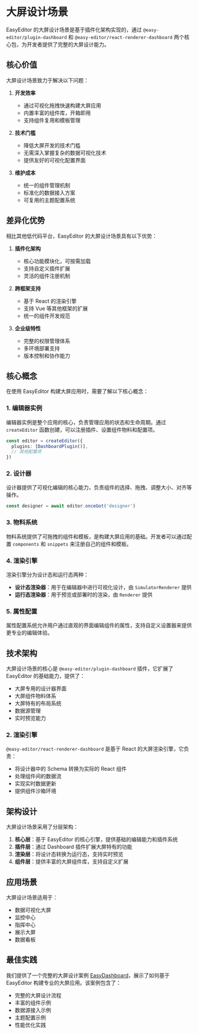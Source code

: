 # 大屏设计场景

EasyEditor 的大屏设计场景是基于插件化架构实现的，通过 `@easy-editor/plugin-dashboard` 和 `@easy-editor/react-renderer-dashboard` 两个核心包，为开发者提供了完整的大屏设计能力。

## 核心价值

大屏设计场景致力于解决以下问题：

1. **开发效率**
   - 通过可视化拖拽快速构建大屏应用
   - 内置丰富的组件库，开箱即用
   - 支持组件复用和模板管理

2. **技术门槛**
   - 降低大屏开发的技术门槛
   - 无需深入掌握复杂的数据可视化技术
   - 提供友好的可视化配置界面

3. **维护成本**
   - 统一的组件管理机制
   - 标准化的数据接入方案
   - 可复用的主题配置系统

## 差异化优势

相比其他低代码平台，EasyEditor 的大屏设计场景具有以下优势：

1. **插件化架构**
   - 核心功能模块化，可按需加载
   - 支持自定义插件扩展
   - 灵活的组件注册机制

2. **跨框架支持**
   - 基于 React 的渲染引擎
   - 支持 Vue 等其他框架的扩展
   - 统一的组件开发规范

3. **企业级特性**
   - 完整的权限管理体系
   - 多环境部署支持
   - 版本控制和协作能力

## 核心概念

在使用 EasyEditor 构建大屏应用时，需要了解以下核心概念：

### 1. 编辑器实例

编辑器实例是整个应用的核心，负责管理应用的状态和生命周期。通过 `createEditor` 函数创建，可以注册插件、设置组件物料和配置项。

```ts
const editor = createEditor({
  plugins: [DashboardPlugin()],
  // 其他配置项
})
```

### 2. 设计器

设计器提供了可视化编辑的核心能力，负责组件的选择、拖拽、调整大小、对齐等操作。

```ts
const designer = await editor.onceGot('designer')
```

### 3. 物料系统

物料系统提供了可拖拽的组件和模板，是构建大屏应用的基础。开发者可以通过配置 `components` 和 `snippets` 来注册自己的组件和模板。

### 4. 渲染引擎

渲染引擎分为设计态和运行态两种：

- **设计态渲染器**：用于在编辑器中进行可视化设计，由 `SimulatorRenderer` 提供
- **运行态渲染器**：用于预览或部署时的渲染，由 `Renderer` 提供

### 5. 属性配置

属性配置系统允许用户通过直观的界面编辑组件的属性，支持自定义设置器来提供更专业的编辑体验。

## 技术架构

大屏设计场景的核心是 `@easy-editor/plugin-dashboard` 插件，它扩展了 EasyEditor 的基础能力，提供了：

- 大屏专用的设计器界面
- 大屏组件物料体系
- 大屏特有的布局系统
- 数据源管理
- 实时预览能力

### 2. 渲染引擎

`@easy-editor/react-renderer-dashboard` 是基于 React 的大屏渲染引擎，它负责：

- 将设计器中的 Schema 转换为实际的 React 组件
- 处理组件间的数据流
- 实现实时数据更新
- 提供组件沙箱环境

## 架构设计

大屏设计场景采用了分层架构：

1. **核心层**：基于 EasyEditor 的核心引擎，提供基础的编辑能力和插件系统
2. **插件层**：通过 Dashboard 插件扩展大屏特有的功能
3. **渲染层**：将设计态转换为运行态，支持实时预览
4. **组件层**：提供丰富的大屏组件库，支持自定义扩展

## 应用场景

大屏设计场景适用于：

- 数据可视化大屏
- 监控中心
- 指挥中心
- 展示大屏
- 数据看板

## 最佳实践

我们提供了一个完整的大屏设计案例 [EasyDashboard](https://github.com/Easy-Editor/EasyDashboard)，展示了如何基于 EasyEditor 构建专业的大屏应用。该案例包含了：

- 完整的大屏设计流程
- 丰富的组件示例
- 数据源接入示例
- 主题配置示例
- 性能优化实践
